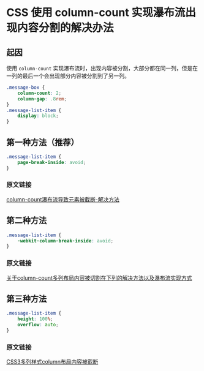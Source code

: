 # CSS 使用 column-count 实现瀑布流出现内容分割的解决办法

## 起因

使用 `column-count` 实现瀑布流时，出现内容被分割，大部分都在同一列，但是在一列的最后一个会出现部分内容被分割到了另一列。

```css
.message-box {
    column-count: 2;
    column-gap: .8rem;
}
.message-list-item {
    display: block;
}
```



## 第一种方法（推荐）

```css
.message-list-item {
    page-break-inside: avoid;
}

```

### 原文链接

[column-count瀑布流导致元素被截断-解决方法](https://blog.csdn.net/s18813688772/article/details/123801632)

## 第二种方法

```css
.message-list-item {
    -webkit-column-break-inside: avoid;
}

```

### 原文链接

[关于column-count多列布局内容被切割在下列的解决方法以及瀑布流实现方式](https://blog.csdn.net/weixin_45788691/article/details/124735336)

## 第三种方法

```css
.message-list-item {
    height: 100%;
    overflow: auto;
}
```

### 原文链接

[CSS3多列样式column布局内容被截断](https://blog.csdn.net/Jasmines1993/article/details/79963369)
